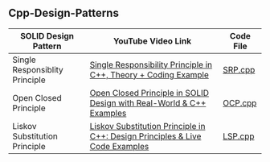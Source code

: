 ## Cpp-Design-Patterns


| SOLID Design Pattern           | YouTube Video Link                                                                                                       | Code File                                                                                                     |
|--------------------------------|--------------------------------------------------------------------------------------------------------------------------|---------------------------------------------------------------------------------------------------------------|
| Single Responsiblity Principle | [Single Responsibility Principle in C++, Theory + Coding Example](https://youtu.be/ONdbsZ2L3KA?si=FpSO1Pt4lrEfjeYh)      | [SRP.cpp](DesignPatterns/SOLID-Design-Principle/SingleResponsibilityPrinciple.cpp/)                           |                                               
| Open Closed Principle          | [Open Closed Principle in SOLID Design with Real-World & C++ Examples](https://youtu.be/oypR1r476Oc?si=xHD_cMGvMyLY5nnv) | [OCP.cpp](DesignPatterns/SOLID-Design-Principle/OpenClosedPrinciple.cpp/)                                     | 
| Liskov Substitution Principle  | [Liskov Substitution Principle in C++: Design Principles & Live Code Examples](https://youtu.be/SX_rCDTztHA) | [LSP.cpp](DesignPatterns/SOLID-Design-Principle/LiskovSubstitutionPrinciple/LiskovSubstitutionPrinciple.cpp/) | 

